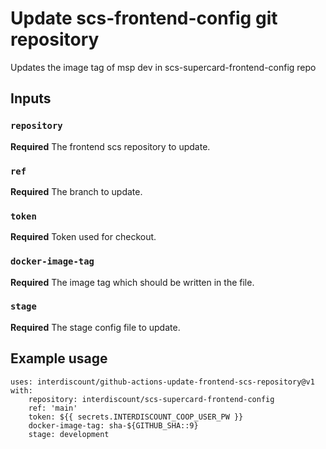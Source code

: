# Update scs-frontend-config git repository
Updates the image tag of msp dev in scs-supercard-frontend-config repo

## Inputs

### `repository`

**Required** The frontend scs repository to update.

### `ref`

**Required** The branch to update.

### `token`

**Required** Token used for checkout.

### `docker-image-tag`

**Required** The image tag which should be written in the file.

### `stage`

**Required** The stage config file to update.

## Example usage

```
uses: interdiscount/github-actions-update-frontend-scs-repository@v1 
with:
    repository: interdiscount/scs-supercard-frontend-config
    ref: 'main'
    token: ${{ secrets.INTERDISCOUNT_COOP_USER_PW }}
    docker-image-tag: sha-${GITHUB_SHA::9}
    stage: development
```

